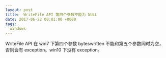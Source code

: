```yaml
---
layout: post
title:  WriteFile API 第四个参数不能为 NULL
date: 2017-06-22 00:01:00 +0000
tags:
  windows
---
```


WriteFile API 在 win7 下第四个参数 byteswritten 不能和第五个参数同时为空，否则会有 exception。win10 下没有 exception。
